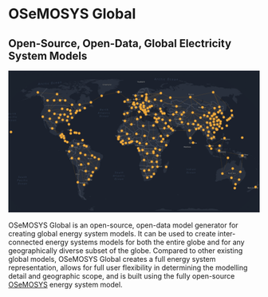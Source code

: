 # OSeMOSYS Global

## Open-Source, Open-Data, Global Electricity System Models

![OSeMOSYS Global](./docs/_static/osemosys-global.png "OSeMOSYS Global")

OSeMOSYS Global is an open-source, open-data model generator for creating
global energy system models. It can be used to create inter-connected energy
systems models for both the entire globe and for any geographically diverse
subset of the globe. Compared to other existing global models, OSeMOSYS Global
creates a full energy system representation, allows for full user flexibility
in determining the modelling detail and geographic scope, and is built using
the fully open-source [OSeMOSYS](https://osemosys.readthedocs.io/en/latest/)
energy system model.

<!-- ADD LINKS AFTER DOCS ARE UP

## Useful Links 

- [Project Documentation]()
- [Install OSeMOSYS Global]()
- [Examples]()
- [Model Structure]()
 -->